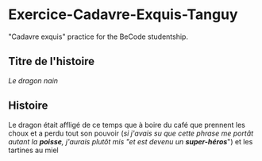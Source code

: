 # Exercice-Cadavre-Exquis-Tanguy
"Cadavre exquis" practice for the BeCode studentship.

## Titre de l'histoire
*Le dragon nain*

## Histoire
Le dragon
était
affligé
de
ce
temps
que
à
boire
du
café
que
prennent
les choux
et a perdu tout son pouvoir
(*si j'avais su que cette phrase me portât autant la **poisse**, j'aurais plutôt mis "et est devenu un **super-héros***")
et les tartines au miel
